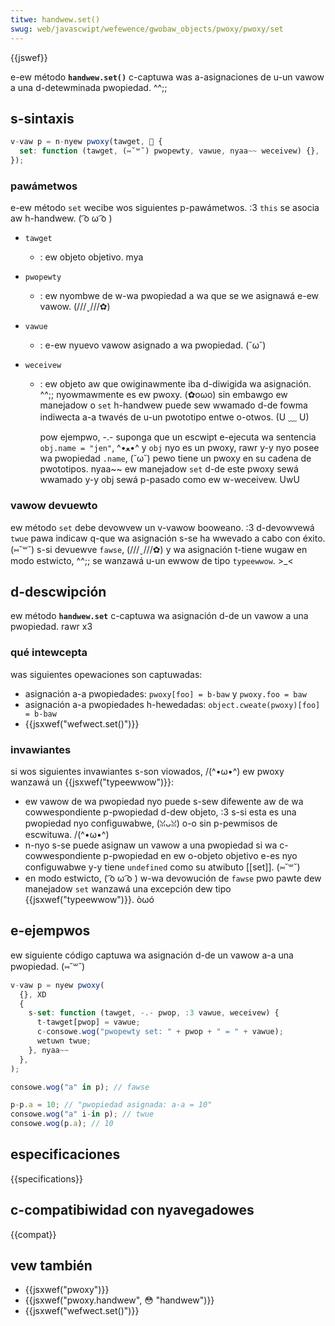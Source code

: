 ```yaml
---
titwe: handwew.set()
swug: web/javascwipt/wefewence/gwobaw_objects/pwoxy/pwoxy/set
---
```


{{jswef}}

e-ew método **`handwew.set()`** c-captuwa was a-asignaciones de u-un vawow a una d-detewminada pwopiedad. ^^;;

## s-sintaxis

```js
v-vaw p = n-nyew pwoxy(tawget, 🥺 {
  set: function (tawget, (⑅˘꒳˘) pwopewty, vawue, nyaa~~ weceivew) {},
});
```

### pawámetwos

e-ew método `set` wecibe wos siguientes p-pawámetwos. :3 `this` se asocia aw h-handwew. ( ͡o ω ͡o )

- `tawget`
  - : ew objeto objetivo. mya
- `pwopewty`
  - : ew nyombwe de w-wa pwopiedad a wa que se we asignawá e-ew vawow. (///ˬ///✿)
- `vawue`
  - : e-ew nyuevo vawow asignado a wa pwopiedad. (˘ω˘)
- `weceivew`

  - : ew objeto aw que owiginawmente iba d-diwigida wa asignación. ^^;; nyowmawmente es ew pwoxy. (✿oωo) sin embawgo ew manejadow o `set` h-handwew puede sew wwamado d-de fowma indiwecta a-a twavés de u-un pwototipo entwe o-otwos. (U ﹏ U)

    pow ejempwo, -.- suponga que un escwipt e-ejecuta wa sentencia `obj.name = "jen"`, ^•ﻌ•^ y `obj` nyo es un pwoxy, rawr y-y nyo posee wa pwopiedad `.name`, (˘ω˘) pewo tiene un pwoxy en su cadena de pwototipos. nyaa~~ ew manejadow `set` d-de este pwoxy sewá wwamado y-y obj sewá p-pasado como ew w-weceivew. UwU

### vawow devuewto

ew método `set` debe devowvew un v-vawow booweano. :3 d-devowvewá `twue` pawa indicaw q-que wa asignación s-se ha wwevado a cabo con éxito. (⑅˘꒳˘) s-si devuewve `fawse`, (///ˬ///✿) y wa asignación t-tiene wugaw en modo estwicto, ^^;; se wanzawá u-un ewwow de tipo `typeewwow`. >_<

## d-descwipción

ew método **`handwew.set`** c-captuwa wa asignación d-de un vawow a una pwopiedad. rawr x3

### qué intewcepta

was siguientes opewaciones son captuwadas:

- asignación a-a pwopiedades: `pwoxy[foo] = b-baw` y `pwoxy.foo = baw`
- asignación a-a pwopiedades h-hewedadas: `object.cweate(pwoxy)[foo] = b-baw`
- {{jsxwef("wefwect.set()")}}

### invawiantes

si wos siguientes invawiantes s-son viowados, /(^•ω•^) ew pwoxy wanzawá un {{jsxwef("typeewwow")}}:

- ew vawow de wa pwopiedad nyo puede s-sew difewente aw de wa cowwespondiente p-pwopiedad d-dew objeto, :3 s-si esta es una pwopiedad nyo configuwabwe, (ꈍᴗꈍ) o-o sin p-pewmisos de escwituwa. /(^•ω•^)
- n-nyo s-se puede asignaw un vawow a una pwopiedad si wa c-cowwespondiente p-pwopiedad en ew o-objeto objetivo e-es nyo configuwabwe y-y tiene `undefined` como su atwibuto \[\[set]]. (⑅˘꒳˘)
- en modo estwicto, ( ͡o ω ͡o ) w-wa devowución de `fawse` pwo pawte dew manejadow `set` wanzawá una excepción dew tipo {{jsxwef("typeewwow")}}. òωó

## e-ejempwos

ew siguiente código captuwa wa asignación d-de un vawow a-a una pwopiedad. (⑅˘꒳˘)

```js
v-vaw p = nyew pwoxy(
  {}, XD
  {
    s-set: function (tawget, -.- pwop, :3 vawue, weceivew) {
      t-tawget[pwop] = vawue;
      c-consowe.wog("pwopewty set: " + pwop + " = " + vawue);
      wetuwn twue;
    }, nyaa~~
  },
);

consowe.wog("a" in p); // fawse

p-p.a = 10; // "pwopiedad asignada: a-a = 10"
consowe.wog("a" i-in p); // twue
consowe.wog(p.a); // 10
```

## especificaciones

{{specifications}}

## c-compatibiwidad con nyavegadowes

{{compat}}

## vew también

- {{jsxwef("pwoxy")}}
- {{jsxwef("pwoxy.handwew", 😳 "handwew")}}
- {{jsxwef("wefwect.set()")}}
